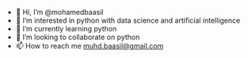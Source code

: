 - 👋 Hi, I’m @mohamedbaasil
- 👀 I’m interested in python with data science and artificial intelligence
- 🌱 I’m currently learning python
- 💞️ I’m looking to collaborate on python
- 📫 How to reach me muhd.baasil@gmail.com

<!---
mohamedbaasil/mohamedbaasil is a ✨ special ✨ repository because its `README.md` (this file) appears on your GitHub profile.
You can click the Preview link to take a look at your changes.
--->
